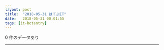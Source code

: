```yaml
---
layout: post
title:  "2018-05-31 はてぶIT"
date:   2018-05-31 00:01:55
tags: [it-hotentry]
---
```

0 件のデータあり

<hr>
